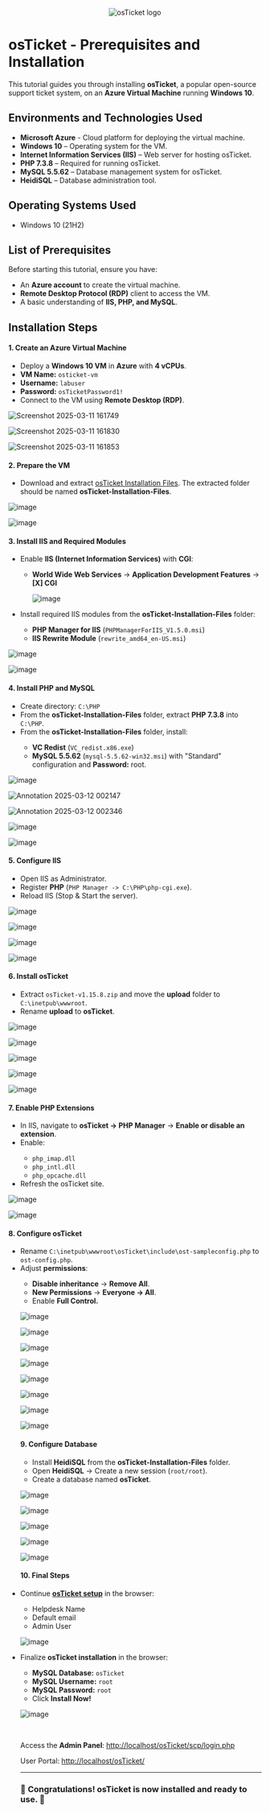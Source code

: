 <p align="center">
<img src="https://i.imgur.com/Clzj7Xs.png" alt="osTicket logo"/>
</p>

<h1>osTicket - Prerequisites and Installation</h1>
<p>This tutorial guides you through installing <strong>osTicket</strong>, a popular open-source support ticket system, on an <strong>Azure Virtual Machine</strong> running <strong>Windows 10</strong>.</p>

<h2>Environments and Technologies Used</h2>

- <strong>Microsoft Azure</strong> - Cloud platform for deploying the virtual machine.
- <strong>Windows 10</strong> – Operating system for the VM.
- <strong>Internet Information Services (IIS)</strong> – Web server for hosting osTicket.
- <strong>PHP 7.3.8</strong> – Required for running osTicket.
- <strong>MySQL 5.5.62</strong> – Database management system for osTicket.
- <strong>HeidiSQL</strong> – Database administration tool.

<h2>Operating Systems Used </h2>

- Windows 10</b> (21H2)

<h2>List of Prerequisites</h2>

<p>Before starting this tutorial, ensure you have:</p>

- An <strong>Azure account</strong> to create the virtual machine.
- <strong>Remote Desktop Protocol (RDP)</strong> client to access the VM.
- A basic understanding of <strong>IIS, PHP, and MySQL</strong>.

<h2>Installation Steps</h2>

<h4>1. Create an Azure Virtual Machine</h4>
<ul>
    <li>Deploy a <strong>Windows 10 VM</strong> in <strong>Azure</strong> with <strong>4 vCPUs</strong>.</li>
    <li><strong>VM Name:</strong> <code>osticket-vm</code></li>
    <li><strong>Username:</strong> <code>labuser</code></li>
    <li><strong>Password:</strong> <code>osTicketPassword1!</code></li>
    <li>Connect to the VM using <strong>Remote Desktop (RDP)</strong>.</li>
</ul>

![Screenshot 2025-03-11 161749](https://github.com/user-attachments/assets/6a7ded3f-1730-45a4-8a7e-6abd1ef38f47)

![Screenshot 2025-03-11 161830](https://github.com/user-attachments/assets/8f37aad8-bc0d-44e9-a828-526188b3aa64)

![Screenshot 2025-03-11 161853](https://github.com/user-attachments/assets/5b95bcb6-cd49-47c0-bb3e-a335f153d501)

<h4>2. Prepare the VM</h4>
<ul>
    <li>Download and extract <a href="https://drive.google.com/uc?export=download&id=1b3RBkXTLNGXbibeMuAynkfzdBC1NnqaD" target="_blank">osTicket Installation Files</a>. The extracted folder should be named <strong>osTicket-Installation-Files</strong>.</li>
</ul>

![image](https://github.com/user-attachments/assets/a80a6a89-80b5-4309-80b9-3a15c9154224)

![image](https://github.com/user-attachments/assets/8689fda8-0c0c-4d18-81be-9f86be28490a)

<h4>3. Install IIS and Required Modules</h4>
<ul>
    <li>Enable <strong>IIS (Internet Information Services)</strong> with <strong>CGI</strong>:</li>
    <ul>
        <li><strong>World Wide Web Services</strong> → <strong>Application Development Features</strong> → <strong>[X] CGI</strong></li>

![image](https://github.com/user-attachments/assets/b926d937-2485-4c16-b00e-7663ec3b55f9)   
    </ul> 
    <li>Install required IIS modules from the <strong>osTicket-Installation-Files</strong> folder:</li>
    <ul>
        <li><strong>PHP Manager for IIS</strong> (<code>PHPManagerForIIS_V1.5.0.msi</code>)</li>
        <li><strong>IIS Rewrite Module</strong> (<code>rewrite_amd64_en-US.msi</code>)</li>
    </ul>
</ul>

![image](https://github.com/user-attachments/assets/78ff2b0a-1188-42a7-a13e-8caeab9fde96)

![image](https://github.com/user-attachments/assets/d732f709-f6d1-4813-b5c4-9c8b4668a628)

<h4>4. Install PHP and MySQL</h4>
<ul>
    <li>Create directory: <code>C:\PHP</code></li>
    <li>From the <strong>osTicket-Installation-Files</strong> folder, extract <strong>PHP 7.3.8</strong> into <code>C:\PHP</code>.</li>
    <li>From the <strong>osTicket-Installation-Files</strong> folder, install:</li>
    <ul>
        <li><strong>VC Redist</strong> (<code>VC_redist.x86.exe</code>)</li>
        <li><strong>MySQL 5.5.62</strong> (<code>mysql-5.5.62-win32.msi</code>) with "Standard" configuration and <strong>Password:</strong> root.</li>
    </ul>
</ul>

![image](https://github.com/user-attachments/assets/b27f7dce-2c9f-4e65-8a27-270d8001b96f)

![Annotation 2025-03-12 002147](https://github.com/user-attachments/assets/035b3d74-a263-467b-8218-ad5d6ccd6042)

![Annotation 2025-03-12 002346](https://github.com/user-attachments/assets/136c7147-0cea-4607-bec8-0d5da3dbcf31)

![image](https://github.com/user-attachments/assets/ae630e8a-e04c-4464-b897-e59d4db4288f)

![image](https://github.com/user-attachments/assets/f952c719-4ca1-4987-af28-b3d2be6098ab)

<h4>5. Configure IIS</h4>
<ul>
    <li>Open IIS as Administrator.</li>
    <li>Register <strong>PHP</strong> (<code>PHP Manager -> C:\PHP\php-cgi.exe</code>).</li>
    <li>Reload IIS (Stop & Start the server).</li>
</ul>

![image](https://github.com/user-attachments/assets/ea909478-a2de-4f3a-9691-f6db4a47da33)

![image](https://github.com/user-attachments/assets/1db5fa2e-705b-4fbd-9875-8245496c4174)

![image](https://github.com/user-attachments/assets/4c96f4ef-7468-4c50-ad40-3a805e54b56c)

![image](https://github.com/user-attachments/assets/6d12df4f-27c1-43a7-b7c5-3dc9263a1018)


<h4>6. Install osTicket</h4>
<ul>
    <li>Extract <code>osTicket-v1.15.8.zip</code> and move the <strong>upload</strong> folder to <code>C:\inetpub\wwwroot</code>.</li>
    <li>Rename <strong>upload</strong> to <strong>osTicket</strong>.</li>
</ul>

![image](https://github.com/user-attachments/assets/0847e51e-ed3c-48fe-aa07-16982bee782f)

![image](https://github.com/user-attachments/assets/77bed335-8217-4ebf-8b46-9652f3883feb)

![image](https://github.com/user-attachments/assets/602a2b63-e8f0-4af1-8ea5-031ddf1744ab)

![image](https://github.com/user-attachments/assets/6a23c269-b7bf-4205-a3d7-f29631b69b08)

![image](https://github.com/user-attachments/assets/a7ffd109-478b-478b-a2c8-1860e35b9f2d)

<h4>7. Enable PHP Extensions</h4>
<ul>
    <li>In IIS, navigate to <strong>osTicket → PHP Manager</strong> → <strong>Enable or disable an extension</strong>.</li>
    <li>Enable:</li>
    <ul>
        <li><code>php_imap.dll</code></li>
        <li><code>php_intl.dll</code></li>
        <li><code>php_opcache.dll</code></li>
    </ul>
    <li>Refresh the osTicket site.</li>
</ul>

![image](https://github.com/user-attachments/assets/33aba18d-4a2e-4d3e-a55f-a2162a2a9479)

![image](https://github.com/user-attachments/assets/761c8ff3-2304-46ac-a819-0776f333437e)

<h4>8. Configure osTicket</h4>
<ul>
    <li>Rename <code>C:\inetpub\wwwroot\osTicket\include\ost-sampleconfig.php</code> to <code>ost-config.php</code>.</li>
    <li>Adjust <strong>permissions</strong>:</li>
    <ul>
        <li><strong>Disable inheritance</strong> → <strong>Remove All</strong>.</li>
        <li><strong>New Permissions</strong> → <strong>Everyone → All</strong>.</li>
        <li>Enable <strong>Full Control.</strong></li>
    </ul>

![image](https://github.com/user-attachments/assets/f7717dc8-7f29-4aaa-b019-9885be0c5a58)

![image](https://github.com/user-attachments/assets/0a4a4755-b1f8-430d-9fcc-29c35695ba9e)

![image](https://github.com/user-attachments/assets/ec61adb5-6c62-42ba-962e-ce93b839d13c)

![image](https://github.com/user-attachments/assets/b85cb4aa-d038-42bd-ab84-ab2a1913556f)

![image](https://github.com/user-attachments/assets/0e7da184-d9d9-453f-b9fd-a34b4df81b64)

![image](https://github.com/user-attachments/assets/250628c3-4df4-416f-8c23-412f970adb7b)

![image](https://github.com/user-attachments/assets/2f240fd8-038b-469e-a996-36556fa30fd0)

![image](https://github.com/user-attachments/assets/3e862079-87e1-4d9c-906e-68aa64c89e91)

<h4>9. Configure Database</h4>
<ul>
    <li>Install <strong>HeidiSQL</strong> from the <strong>osTicket-Installation-Files</strong> folder.</li>
    <li>Open <strong>HeidiSQL</strong> → Create a new session (<code>root/root</code>).</li>
    <li>Create a database named <strong>osTicket</strong>.</li>
</ul>

![image](https://github.com/user-attachments/assets/bc5e828a-86b6-4e3a-b2d2-cf855b8eb8f1)

![image](https://github.com/user-attachments/assets/93bd3c61-def8-4236-a7c6-3309ea1d2d9b)

![image](https://github.com/user-attachments/assets/d26f97b9-4c68-4190-8716-c90641abb29e)

![image](https://github.com/user-attachments/assets/a449ed44-9289-48c5-b863-09c72e5bd321)

![image](https://github.com/user-attachments/assets/ca7b26ae-7ebb-4248-b143-d1b3f1c11e7b)

<h4>10. Final Steps</h4>
<li>Continue <strong><a href="http://localhost/osTicket/scp/login.php">osTicket setup</a></strong> in the browser:</li>
    <ul>
        <li>Helpdesk Name</li>
        <li>Default email</li>
        <li>Admin User</li>
    </ul>

![image](https://github.com/user-attachments/assets/bdec70f5-685a-41f0-b08e-444c89723093)

<li>Finalize <strong>osTicket installation</strong> in the browser:</li>
    <ul>
        <li><strong>MySQL Database:</strong> <code>osTicket</code></li>
        <li><strong>MySQL Username:</strong> <code>root</code></li>
        <li><strong>MySQL Password:</strong> <code>root</code></li>
        <li>Click <strong>Install Now!</strong></li>
    </ul>

![image](https://github.com/user-attachments/assets/ddfda481-a6f4-4380-8d27-7b28f02f41e5)

<br />    
<p>Access the <strong>Admin Panel</strong>: <a href="http://localhost/osTicket/scp/login.php">http://localhost/osTicket/scp/login.php</a></p>
<p>User Portal: <a href="http://localhost/osTicket/">http://localhost/osTicket/</a></p>

<hr>

<h3>🎉 Congratulations! osTicket is now installed and ready to use. 🎉</h3>
